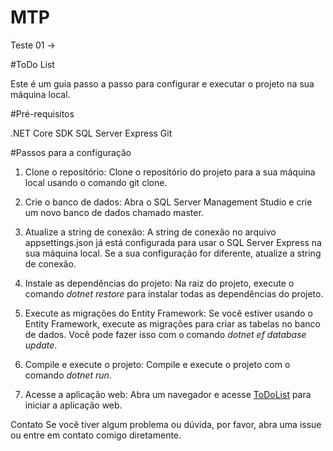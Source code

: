 # MTP

Teste 01 ->

#ToDo List

Este é um guia passo a passo para configurar e executar o projeto na sua máquina local.


#Pré-requisitos

.NET Core SDK
SQL Server Express
Git


#Passos para a configuração

1. Clone o repositório: Clone o repositório do projeto para a sua máquina local usando o comando git clone.

2. Crie o banco de dados: Abra o SQL Server Management Studio e crie um novo banco de dados chamado master.

3. Atualize a string de conexão: A string de conexão no arquivo appsettings.json já está configurada para usar o SQL Server Express na sua máquina local. Se a sua configuração for diferente, atualize a string de conexão.

4. Instale as dependências do projeto: Na raiz do projeto, execute o comando *dotnet restore* para instalar todas as dependências do projeto.

5. Execute as migrações do Entity Framework: Se você estiver usando o Entity Framework, execute as migrações para criar as tabelas no banco de dados. Você pode fazer isso com o comando *dotnet ef database update*.

6. Compile e execute o projeto: Compile e execute o projeto com o comando *dotnet run*.

7. Acesse a aplicação web: Abra um navegador e acesse [ToDoList](http://localhost:5076/index.html) para iniciar a aplicação web.


Contato
Se você tiver algum problema ou dúvida, por favor, abra uma issue ou entre em contato comigo diretamente.
